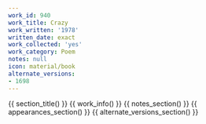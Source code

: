 ```yaml
---
work_id: 940
work_title: Crazy
work_written: '1978'
written_date: exact
work_collected: 'yes'
work_category: Poem
notes: null
icon: material/book
alternate_versions:
- 1698
---
```


{{ section_title() }}
{{ work_info() }}
{{ notes_section() }}
{{ appearances_section() }}
{{ alternate_versions_section() }}